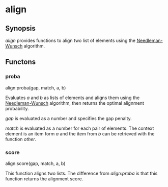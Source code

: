 # align

## Synopsis

*align* provides functions to align two list of elements using the [Needleman-Wunsch]() algorithm.

## Functons

<a name="proba">

### proba

align:proba(gap, match, a, b)

Evaluates *a* and *b* as lists of elements and aligns them using the [Needleman-Wunsch]() algorithm, then returns the optimal alignment probability.

*gap* is evaluated as a number and specifies the gap penalty.

*match* is evaluated as a number for each pair of elements. The context element is an item form *a* and the item from *b* can be retrieved with the function *other*.

<a name="score">

### score

align:score(gap, match, a, b)

This function aligns two lists. The difference from *align:proba* is that this function returns the alignment score.

